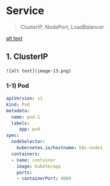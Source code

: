 # Service

> ClusterIP, NodePort, LoadBalancer

  [alt text](image-3.png)


  ## 1. ClusterIP  

    ![alt text](image-13.png)





  ### 1-1) Pod

```yaml
apiVersion: v1
kind: Pod
metadata:
  name: pod-1
  labels:
     app: pod
spec:
  nodeSelector:
    kubernetes.io/hostname: k8s-node1
  containers:
  - name: container
    image: kubetm/app
    ports:
    - containerPort: 8080
```
